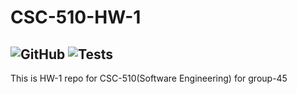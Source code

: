 # CSC-510-HW-1
![GitHub](https://img.shields.io/github/license/TejasPrabhu/CSC-510-HW-1)
![Tests](https://github.com/samarth-p/CSC-510-HW-1/actions/workflows/tests.yaml/badge.svg)
---
This is HW-1 repo for CSC-510(Software Engineering) for group-45
